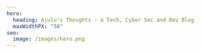 ```yaml
---
hero:
  heading: Ajulu's Thoughts - a Tech, Cyber Sec and Dev Blog
  maxWidthPX: "50"
seo:
  image: /images/hero.png
---
```

